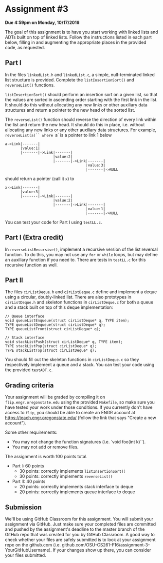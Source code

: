 # Assignment #3
**Due 4:59pm on Monday, 10/17/2016**

The goal of this assignment is to have you start working with linked lists and ADTs built on top of linked lists.  Follow the instructions listed in each part below, filling in and augmenting the appropriate places in the provided code, as requested.

## Part I

In the files `linkedList.h` and `linkedList.c`, a simple, null-terminated linked list structure is provided.  Complete the `listInsertionSort()` and `reverseList()` functions.

`listInsertionSort()` should perform an insertion sort on a given list, so that the values are sorted in ascending order starting with the first link in the list.  It should do this without allocating any new links or other auxiliary data structures and return a pointer to the new head of the sorted list.

The `reverseList()` function should reverse the direction of every link within the list and return the new head.  It should do this in place, i.e. without allocating any new links or any other auxiliary data structures.  For example, `reverseList(a)`` where `a` is a pointer to link 1 below

```
a->Link|-------|
       |value:1|
       |-------|->Link|-------|
                      |value:2|
                      |-------|->Link|-------|
                                     |value:3|
                                     |-------|->NULL
```

should return a pointer (call it `x`) to

```
x->Link|-------|
       |value:3|
       |-------|->Link|-------|
                      |value:2|
                      |-------|->Link|-------|
                                     |value:1|
                                     |-------|->NULL
```

You can test your code for Part I using `testLL.c`.

## Part I (Extra credit)

In `reverseListRecursive()`, implement a recursive version of the list reversal function.  To do this, you may not use any `for` or `while` loops, but may define an auxiliary function if you need to. There are tests in `testLL.c` for this recursive function as well.


## Part II

The files `cirListDeque.h` and `cirListDeque.c` define and implement a deque using a circular, doubly-linked list.  There are also prototypes in `cirListDeque.h` and skeleton functions in `cirListDeque.c` for both a queue and a stack built on top of this deque implementation:

```
// Queue interface
void queueListEnqueue(struct cirListDeque* q, TYPE item);
TYPE queueListDequeue(struct cirListDeque* q);
TYPE queueListFront(struct cirListDeque* q);

// Stack interface
void stackListPush(struct cirListDeque* q, TYPE item);
TYPE stackListPop(struct cirListDeque* q);
TYPE stackListTop(struct cirListDeque* q);
```

You should fill out the skeleton functions in `cirListDeque.c` so they respectively implement a queue and a stack.  You can test your code using the provided `testADT.c`.

## Grading criteria

Your assignment will be graded by compiling it on `flip.engr.oregonstate.edu` using the provided `Makefile`, so make sure you have tested your work under those conditions.  If you currently don't have access to `flip`, you should be able to create an ENGR account at https://teach.engr.oregonstate.edu/ (follow the link that says "Create a new account").

Some other requirements:
* You may not change the function signatures (i.e. `void foo(int k)``).
* You may not add or remove files.

The assignment is worth 100 points total.

* Part I: 60 points
  * 30 points: correctly implements `listInsertionSort()`
  * 30 points: correctly implements `reverseList()`
* Part II: 40 points
  * 20 points: correctly implements stack interface to deque
  * 20 points: correctly implements queue interface to deque

## Submission

We'll be using GitHub Classroom for this assignment. You will submit your assignment via GitHub. Just make sure your completed files are committed and pushed by the assignment's deadline to the master branch of the GitHub repo that was created for you by GitHub Classroom. A good way to check whether your files are safely submitted is to look at your assignment repo on the github.com (i.e. github.com/OSU-CS261-F16/assignment-3-YourGitHubUsername). If your changes show up there, you can consider your files submitted.
